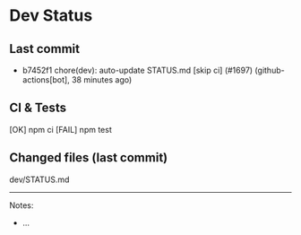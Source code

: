 # Dev Status

## Last commit
- b7452f1 chore(dev): auto-update STATUS.md [skip ci] (#1697) (github-actions[bot], 38 minutes ago)
## CI & Tests
[OK] npm ci
[FAIL] npm test

## Changed files (last commit)
dev/STATUS.md

---
Notes:
- ...
